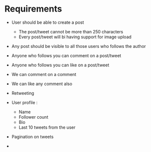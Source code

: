 # Requirements

- User should be able to create a post
  - The post/tweet cannot be more than 250 characters
  - Every post/tweet will bi having support for image upload
- Any post should be visible to all those users who follows the author
- Anyone who follows you can comment on a post/tweet
- Anyone who follows you can like on a post/tweet
- We can comment on a comment
- We can like any comment also
- Retweeting

- User profile :
  - Name
  - Follower count
  - Bio
  - Last 10 tweets from the user
- Pagination on tweets
-
